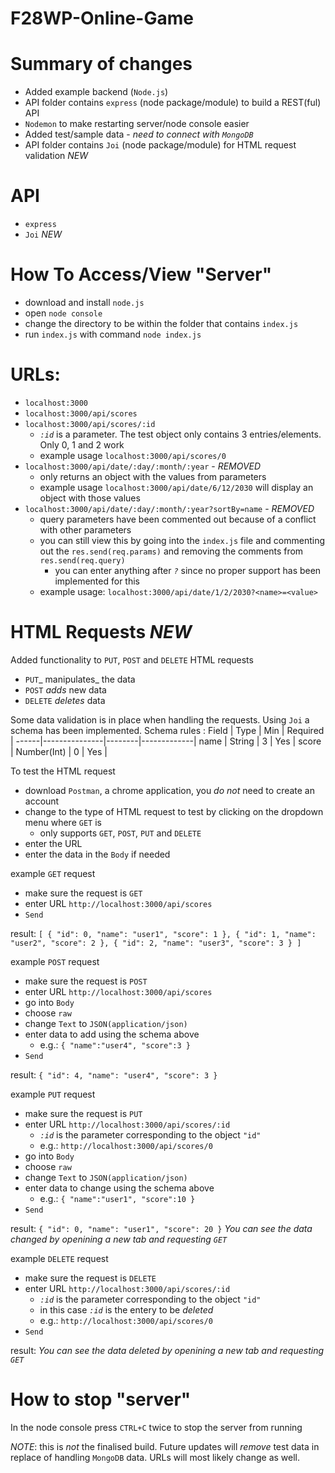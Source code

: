 # F28WP-Online-Game

# Summary of changes
- Added example backend (`Node.js`)
- API folder contains `express` (node package/module) to build a REST(ful) API
- `Nodemon` to make restarting server/node console easier
- Added test/sample data - _need to connect with `MongoDB`_
- API folder contains `Joi` (node package/module) for HTML request validation *NEW*

# API
- `express`
- `Joi` *NEW*

# How To Access/View "Server"
- download and install `node.js`
- open `node console`
- change the directory to be within the folder that contains `index.js`
- run `index.js` with command `node index.js`

# URLs:
- `localhost:3000`
- `localhost:3000/api/scores`
- `localhost:3000/api/scores/:id`
  - _`:id`_ is a parameter. The test object only contains 3 entries/elements. Only 0, 1 and 2 work
  - example usage `localhost:3000/api/scores/0`
- `localhost:3000/api/date/:day/:month/:year` - _REMOVED_
  - only returns an object with the values from parameters
  - example usage `localhost:3000/api/date/6/12/2030` will display an object with those values
- `localhost:3000/api/date/:day/:month/:year?sortBy=name` - _REMOVED_
  - query parameters have been commented out because of a conflict with other parameters
  - you can still view this by going into the `index.js` file and commenting out the `res.send(req.params)` and removing the comments from `res.send(req.query)`
    - you can enter anything after _`?`_ since no proper support has been implemented for this
  - example usage: `localhost:3000/api/date/1/2/2030?<name>=<value>`
  
# HTML Requests *NEW*
Added functionality to `PUT`, `POST` and `DELETE` HTML requests
- `PUT`_ manipulates_ the data
- `POST` _adds_ new data
- `DELETE` _deletes_ data

Some data validation is in place when handling the requests. Using `Joi` a schema has been implemented.
Schema rules :
Field |      Type     |  Min   |  Required   |
------|---------------|--------|-------------|
name  |  String       |    3   |    Yes      |
score |  Number(Int)  |    0   |    Yes      |

To test the HTML request
- download `Postman`, a chrome application, you _do not_ need to create an account
- change to the type of HTML request to test by clicking on the dropdown menu where `GET` is
  - only supports `GET`, `POST`, `PUT` and `DELETE`
- enter the URL
- enter the data in the `Body` if needed

example `GET` request
- make sure the request is `GET`
- enter URL `http://localhost:3000/api/scores`
- `Send`

result:
`[
  {
    "id": 0,
    "name": "user1",
    "score": 1
   },
    {
        "id": 1,
        "name": "user2",
        "score": 2
    },
    {
        "id": 2,
        "name": "user3",
        "score": 3
    }
]`

example `POST` request
- make sure the request is `POST`
- enter URL `http://localhost:3000/api/scores`
- go into `Body`
- choose `raw`
- change `Text` to `JSON(application/json)`
- enter data to add using the schema above
  - e.g.: `{
    "name":"user4",
    "score":3
  }`
- `Send`

result:
`{
    "id": 4,
    "name": "user4",
    "score": 3
}`

example `PUT` request
- make sure the request is `PUT`
- enter URL `http://localhost:3000/api/scores/:id`
  - _`:id`_ is the parameter corresponding to the object `"id"`
  - e.g.: `http://localhost:3000/api/scores/0`
- go into `Body`
- choose `raw`
- change `Text` to `JSON(application/json)`
- enter data to change using the schema above
  - e.g.: `{
    "name":"user1",
    "score":10
  }`
- `Send`

result:
`{
    "id": 0,
    "name": "user1",
    "score": 20
}`
_You can see the data changed by openining a new tab and requesting `GET`_

example `DELETE` request
- make sure the request is `DELETE`
- enter URL `http://localhost:3000/api/scores/:id`
  - _`:id`_ is the parameter corresponding to the object `"id"`
  - in this case _`:id`_ is the entery to be _deleted_
  - e.g.: `http://localhost:3000/api/scores/0`
- `Send`

result:
_You can see the data deleted by openining a new tab and requesting `GET`_

# How to stop "server"
In the node console press `CTRL+C` twice to stop the server from running

_NOTE_: this is _not_ the finalised build. Future updates will _remove_ test data in replace of handling `MongoDB` data. URLs will most likely change as well.
